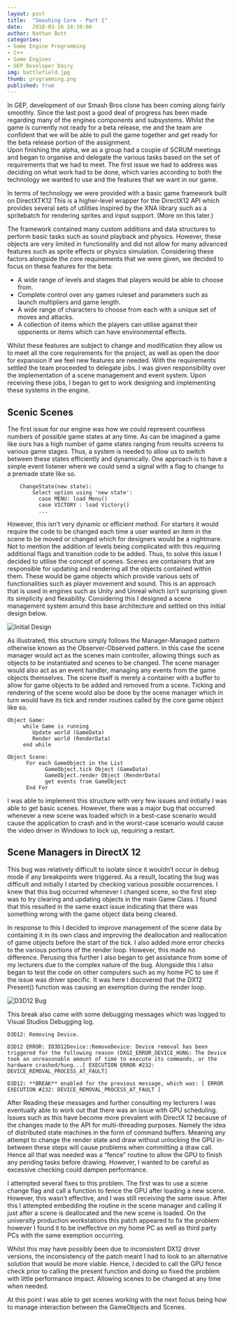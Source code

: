 ```yaml
---
layout: post
title:  "Smashing Core - Part 1"
date:   2018-03-16 18:30:00
author: Nathan Butt
categories:
- Game Engine Programming
- C++
- Game Engines
- GEP Developer Dairy
img: battlefield.jpg
thumb: programming.png
published: true
---
```


In GEP, development of our Smash Bros clone has been coming along fairly smoothly. Since the last post a good deal of progress has been made regarding many of the engines components and subsystems. Whilst the game is currently not ready for a beta release, me and the team are confident that we will be able to pull the game together and get ready for the beta release portion of the assignment.  
Upon finishing the alpha, we as a group had a couple of SCRUM meetings and began to organise and delegate the various tasks based on the set of requirements that we had to meet. The first issue we had to address was deciding on what work had to be done, which varies according to both the technology we wanted to use and the features that we want in our game.

<!--more-->

In terms of technology we were provided with a basic game framework built on DirectXTK12 This is a higher-level wrapper for the DirectX12 API which provides several sets of utilities inspired by the XNA library such as a spritebatch for rendering sprites and input support.  (More on this later.)

The framework contained many custom additions and data structures to perform basic tasks such as sound playback and physics. However, these objects are very limited in functionality and did not allow for many advanced features such as sprite effects or physics simulation.
Considering these factors alongside the core requirements that we were given, we decided to focus on these features for the beta:
-	A wide range of levels and stages that players would be able to choose from.
-	Complete control over any games ruleset and parameters such as launch multipliers and game length.
-	A wide range of characters to choose from each with a unique set of moves and attacks.
-	A collection of items which the players can utilise against their opponents or items which can have environmental effects.

Whilst these features are subject to change and modification they allow us to meet all the core requirements for the project, as well as open the door for expansion if we feel new features are needed.
With the requirements settled the team proceeded to delegate jobs. I was given responsibility over the implementation of a scene management and event system. Upon receiving these jobs, I began to get to work designing and implementing these systems in the engine.

## Scenic Scenes

The first issue for our engine was how we could represent countless numbers of possible game states at any time. As can be imagined a game like ours has a high number of game states ranging from results screens to various game stages. Thus, a system is needed to allow us to switch between these states efficiently and dynamically.
One approach is to have a simple event listener where we could send a signal with a flag to change to a premade state like so.

```
    ChangeState(new state):
        Select option using 'new state':
          case MENU: load Menu()
          case VICTORY : load Victory()
          ...
```

However, this isn’t very dynamic or efficient method. For starters it would require the code to be changed each time a user wanted an item in the scene to be moved or changed which for designers would be a nightmare. Not to mention the addition of levels being complicated with this requiring additional flags and transition code to be added.
Thus, to solve this issue I decided to utilise the concept of scenes. Scenes are containers that are responsible for updating and rendering all the objects contained within them. These would be game objects which provide various sets of functionalities such as player movement and sound. This is an approach that is used in engines such as Unity and Unreal which isn’t surprising given its simplicity and flexability. Considering this I designed a scene management system around this base architecture and settled on this initial design below.

![Initial Design](https://n86-64.github.io/assets/img/blog/GEP/scene-manager.png)

As illustrated, this structure simply follows the Manager-Managed pattern otherwise known as the Observer-Observed pattern. In this case the scene manager would act as the scenes main controller, allowing things such as objects to be instantiated and scenes to be changed. The scene manager would also act as an event handler, managing any events from the game objects themselves. The scene itself is merely a container with a buffer to allow for game objects to be added and removed from a scene.
Ticking and rendering of the scene would also be done by the scene manager which in turn would have its tick and render routines called by the core game object like so.

```
Object Game:
     while Game is running
        Update world (GameData)
        Render world (RenderData)
     end while

Object Scene:
      For each GameObject in the List
            GameObject.tick Object (GameData)
            GameObject.render Object (RenderData)
            get events from GameObject
      End For
```

I was able to implement this structure with very few issues and initially I was able to get basic scenes. However, there was a major bug that occurred whenever a new scene was loaded which in a best-case scenario would cause the application to crash and in the worst-case scenario would cause the video driver in Windows to lock up, requiring a restart.

## Scene Managers in DirectX 12

This bug was relatively difficult to isolate since it wouldn’t occur in debug mode if any breakpoints were triggered. As a result, locating the bug was difficult and initially I started by checking various possible occurrences. I knew that this bug occurred whenever I changed scene, so the first step was to try clearing and updating objects in the main Game Class. I found that this resulted in the same exact issue indicating that there was something wrong with the game object data being cleared.

In response to this I decided to improve management of the scene data by containing it in its own class and improving the deallocation and reallocation of game objects before the start of the tick. I also added more error checks to the various portions of the render loop. However, this made no difference.
Perusing this further I also began to get assistance from some of my lecturers due to the complex nature of the bug. Alongside this I also began to test the code on other computers such as my home PC to see if the issue was driver specific. It was here I discovered that the DX12 Present() function was causing an exemption during the render loop.

![D3D12 Bug](https://n86-64.github.io/assets/img/blog/GEP/D3D12_bug.png)

This break also came with some debugging messages which was logged to Visual Studios Debugging log.

```
D3D12: Removing Device.

D3D12 ERROR: ID3D12Device::RemoveDevice: Device removal has been triggered for the following reason (DXGI_ERROR_DEVICE_HUNG: The Device took an unreasonable amount of time to execute its commands, or the hardware crashed/hung...[ EXECUTION ERROR #232: DEVICE_REMOVAL_PROCESS_AT_FAULT]

D3D12: **BREAK** enabled for the previous message, which was: [ ERROR EXECUTION #232: DEVICE_REMOVAL_PROCESS_AT_FAULT ]

```

After Reading these messages and further consulting my lecturers I was eventually able to work out that there was an issue with GPU scheduling. Issues such as this have become more prevalent with DirectX 12 because of the changes made to the API for multi-threading purposes.  Namely the idea of distributed state machines in the form of command buffers. Meaning any attempt to change the render state and draw without unlocking the GPU in-between these steps will cause problems when committing a draw call. Hence all that was needed was a “fence” routine to allow the GPU to finish any pending tasks before drawing. However, I wanted to be careful as excessive checking could dampen performance.

I attempted several fixes to this problem. The first was to use a scene change flag and call a function to fence the GPU after loading a new scene. However, this wasn’t effective, and I was still receiving the same issue. After this I attempted embedding the routine in the scene manager and calling it just after a scene is deallocated and the new scene is loaded. On the university production workstations this patch appeared to fix the problem however I found it to be ineffective on my home PC as well as third party PCs with the same exemption occurring.

Whilst this may have possibly been due to inconsistent DX12 driver versions, the inconsistency of the patch meant I had to look to an alternative solution that would be more viable. Hence, I decided to call the GPU fence check prior to calling the present function and doing so fixed the problem with little performance impact.  Allowing scenes to be changed at any time when needed.

At this point I was able to get scenes working with the next focus being how to manage interaction between the GameObjects and Scenes.
